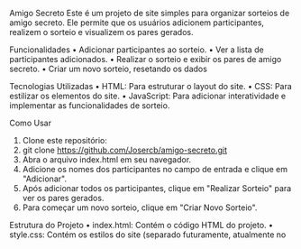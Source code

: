 Amigo Secreto
Este é um projeto de site simples para organizar sorteios de amigo secreto. Ele permite que os usuários adicionem participantes, realizem o sorteio e visualizem os pares gerados.

Funcionalidades
•	Adicionar participantes ao sorteio.
•	Ver a lista de participantes adicionados.
•	Realizar o sorteio e exibir os pares de amigo secreto.
•	Criar um novo sorteio, resetando os dados

Tecnologias Utilizadas
•	HTML: Para estruturar o layout do site.
•	CSS: Para estilizar os elementos do site.
•	JavaScript: Para adicionar interatividade e implementar as funcionalidades de sorteio.

Como Usar
1.	Clone este repositório: 
2.	git clone https://github.com/Josercb/amigo-secreto.git
3.	Abra o arquivo index.html em seu navegador.
1.	Adicione os nomes dos participantes no campo de entrada e clique em "Adicionar".
2.	Após adicionar todos os participantes, clique em "Realizar Sorteio" para ver os pares gerados.
3.	Para começar um novo sorteio, clique em "Criar Novo Sorteio".

Estrutura do Projeto
•	index.html: Contém o código HTML do projeto.
•	style.css: Contém os estilos do site (separado futuramente, atualmente no <style>).
•	script.js: Contém a lógica do sorteio em JavaScript (integrado ao HTML).

